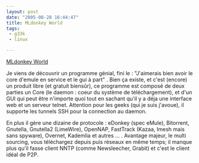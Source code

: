 ```yaml
---
layout: post
date: "2005-08-28 16:44:47"
title: MLdonkey World
tags:
 - g33k
 - linux

---
```


[MLdonkey World](http://mldonkey.berlios.de/)

Je viens de découvrir un programme génial, fini le : "J'aimerais bien avoir le core d'emule en service et le gui à part" . Bien ça existe, et c'est (encore) un produit libre (et gratuit biensûr), ce programme est composé de deux parties un Core (le daemon : coeur du système de téléchargement), et d'un GUI qui peut être n'importe quoi tout en sachant qu'il y a déja une interface web et un serveur telnet. Attention pour les geeks (qui je suis j'avoue), il supporte les tunnels SSH pour la connection au daemon.   
  
En plus il gère une dizaine de protocole : eDonkey (spec eMule), Bitorrent, Gnutella, Gnutella2 (LimeWire), OpenNAP, FastTrack (Kazaa, Imesh mais sans spyware), Overnet, Kademlia et autres ... . Avantage majeur, le multi sourcing, vous téléchargez depuis puis réseaux en même temps; il manque plus qu'il fasse client NNTP (comme Newsleecher, Grabit) et c'est le client idéal de P2P.
